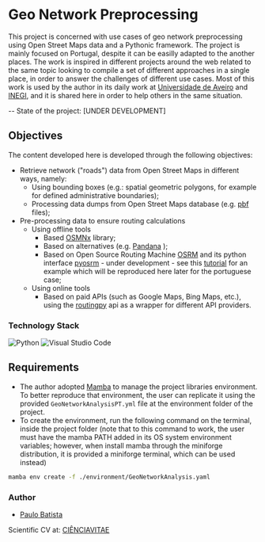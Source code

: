 
# Geo Network Preprocessing

This project is concerned with use cases of geo network preprocessing using Open Street Maps data and a Pythonic framework. The project is mainly focused on Portugal, despite it can be easilly adapted to the another places.
The work is inspired in different projects around the web related to the same topic looking to compile a set of different approaches in a single place, in order to answer the challenges of different use cases.
Most of this work is used by the author in its daily work at [Universidade de Aveiro](www.ua.pt) and [INEGI](http://www.inegi.pt/en/), and it is shared here in order to help others in the same situation.

-- State of the project: [UNDER DEVELOPMENT]

## Objectives

The content developed here is developed through the following objectives:

- Retrieve network ("roads") data from Open Street Maps in different ways, namely:
  - Using bounding boxes (e.g.: spatial geometric polygons, for example for defined administrative boundaries);
  - Processing data dumps from Open Street Maps database (e.g. [pbf](https://wiki.openstreetmap.org/wiki/PBF_Format) files);
- Pre-processing data to ensure routing calculations
  - Using offline tools
    - Based [OSMNx](https://osmnx.readthedocs.io/en/stable/) library;
    - Based on alternatives (e.g. [Pandana](https://udst.github.io/pandana/) );
    - Based on Open Source Routing Machine [OSRM](http://project-osrm.org/) and its python interface [pyosrm](https://pypi.org/project/pyosrm/) - under development - see this [tutorial](https://afi.io/blog/introduction-to-osrm-setting-up-osrm-backend-using-docker/) for an example which will be reproduced here later for the portuguese case;
  - Using online tools
    - Based on paid APIs (such as Google Maps, Bing Maps, etc.), using the [routingpy](https://routingpy.readthedocs.io/en/latest/) api as a wrapper for different API providers.


### Technology Stack

![Python](https://img.shields.io/badge/python-3670A0?style=for-the-badge&logo=python&logoColor=ffdd54)
![Visual Studio Code](https://img.shields.io/badge/Visual%20Studio%20Code-0078d7.svg?style=for-the-badge&logo=visual-studio-code&logoColor=white)

## Requirements

- The author adopted [Mamba](https://mamba.readthedocs.io/en/latest/index.html) to manage the project libraries environment. To better reproduce that environment, the user can replicate it using the provided `GeoNetworkAnalysisPT.yml` file at the environment folder of the project. 
- To create the environment, run the following command on the terminal, inside the project folder (note that to this command to work, the user must have the mamba PATH added in its OS system environment variables; however, when install mamba through the miniforge distribution, it is provided a miniforge terminal, which can be used instead) 

```bash
mamba env create -f ./environment/GeoNetworkAnalysis.yaml
```

### Author

- [Paulo Batista](https://github.com/paulorlb]) 
  
Scientific CV at:  [CIÊNCIAVITAE](https://www.cienciavitae.pt//en/021C-1C53-E0DA)
